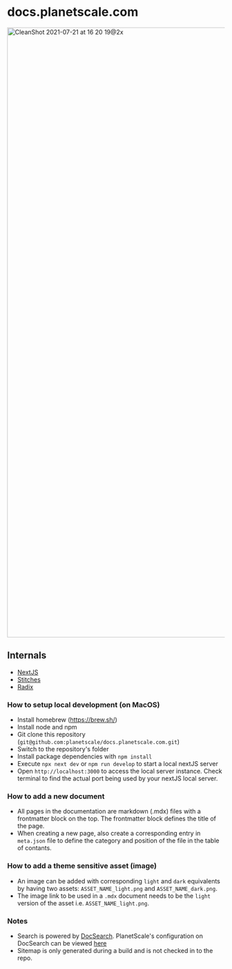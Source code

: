 # docs.planetscale.com

<img width="1413" alt="CleanShot 2021-07-21 at 16 20 19@2x" src="https://user-images.githubusercontent.com/623670/126571869-a90c4abe-b1e1-4b75-a335-9f4ffe0e0d8f.png">

## Internals

- [NextJS](https://nextjs.org/)
- [Stitches](https://stitches.dev/)
- [Radix](https://radix-ui.com/)

### How to setup local development (on MacOS)

- Install homebrew (https://brew.sh/)
- Install node and npm
- Git clone this repository (`git@github.com:planetscale/docs.planetscale.com.git`)
- Switch to the repository's folder
- Install package dependencies with `npm install`
- Execute `npx next dev` or `npm run develop` to start a local nextJS server
- Open `http://localhost:3000` to access the local server instance. Check terminal to find the actual port being used by your nextJS local server.

### How to add a new document

- All pages in the documentation are markdown (.mdx) files with a frontmatter block on the top. The frontmatter block defines the title of the page.
- When creating a new page, also create a corresponding entry in `meta.json` file to define the category and position of the file in the table of contants.

### How to add a theme sensitive asset (image)

- An image can be added with corresponding `light` and `dark` equivalents by having two assets: `ASSET_NAME_light.png` and `ASSET_NAME_dark.png`.
- The image link to be used in a `.mdx` document needs to be the `light` version of the asset i.e. `ASSET_NAME_light.png`.

### Notes

- Search is powered by [DocSearch](https://docsearch.algolia.com/). PlanetScale's configuration on DocSearch can be viewed [here](https://github.com/algolia/docsearch-configs/blob/master/configs/planetscale.json)
- Sitemap is only generated during a build and is not checked in to the repo.

